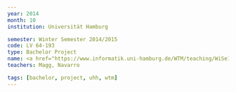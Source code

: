 ```yaml
---
year: 2014
month: 10
institution: Universität Hamburg

semester: Winter Semester 2014/2015
code: LV 64-193
type: Bachelor Project
name: <a href="https://www.informatik.uni-hamburg.de/WTM/teaching/WiSe14_NNRobots_Pj.shtml" title="Details">Neuronale Netze f&uuml;r Roboter</a>
teachers: Magg, Navarro

tags: [bachelor, project, uhh, wtm]
---
```

